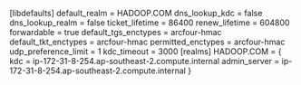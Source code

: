 [libdefaults]
default_realm = HADOOP.COM
dns_lookup_kdc = false
dns_lookup_realm = false
ticket_lifetime = 86400
renew_lifetime = 604800
forwardable = true
default_tgs_enctypes = arcfour-hmac
default_tkt_enctypes = arcfour-hmac
permitted_enctypes = arcfour-hmac
udp_preference_limit = 1
kdc_timeout = 3000
[realms]
HADOOP.COM = {
kdc = ip-172-31-8-254.ap-southeast-2.compute.internal
admin_server = ip-172-31-8-254.ap-southeast-2.compute.internal
}